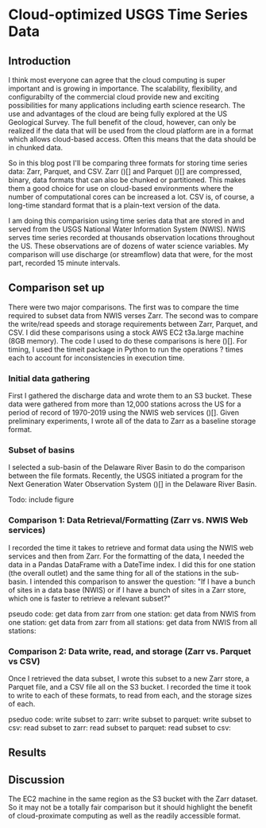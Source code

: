# Cloud-optimized USGS Time Series Data

## Introduction
I think most everyone can agree that the cloud computing is super important and is growing in importance. The scalability, flexibility, and configurabilty of the commercial cloud provide new and exciting possibilities for many applications including earth science research. The use and advantages of the cloud are being fully explored at the US Geological Survey. The full benefit of the cloud, however, can only be realized if the data that will be used from the cloud platform are in a format which allows cloud-based access. Often this means that the data should be in chunked data.

So in this blog post I'll be comparing three formats for storing time series data: Zarr, Parquet, and CSV. Zarr ()[] and Parquet ()[] are compressed, binary, data formats that can also be chunked or partitioned. This makes them a good choice for use on cloud-based environments where the number of computational cores can be increased a lot. CSV is, of course, a long-time standard format that is a plain-text version of the data.

I am doing this comparision using time series data that are stored in and served from the USGS National Water Information System (NWIS). NWIS serves time series recorded at thousands observation locations throughout the US. These observations are of dozens of water science variables. My comparison will use discharge (or streamflow) data that were, for the most part, recorded 15 minute intervals.

## Comparison set up
There were two major comparisons. The first was to compare the time required to subset data from NWIS verses Zarr. The second was to compare the write/read speeds and storage requirements between Zarr, Parquet, and CSV. I did these comparisons using a stock AWS EC2 t3a.large machine (8GB memory). The code I used to do these comparisons is here ()[]. For timing, I used the timeit package in Python to run the operations ? times each to account for inconsistencies in execution time.

### Initial data gathering
First I gathered the discharge data and wrote them to an S3 bucket. These data were gathered from more than 12,000 stations across the US for a period of record of 1970-2019 using the NWIS web services ()[]. Given preliminary experiments, I wrote all of the data to Zarr as a baseline storage format.


### Subset of basins
I selected a sub-basin of the Delaware River Basin to do the comparison between the file formats. Recently, the USGS initiated a program for the Next Generation Water Observation System ()[] in the Delaware River Basin. 

Todo: include figure

### Comparison 1: Data Retrieval/Formatting (Zarr vs. NWIS Web services)
I recorded the time it takes to retrieve and format data using the NWIS web services and then from Zarr. For the formatting of the data, I needed the data in a Pandas DataFrame with a DateTime index. I did this for one station (the overall outlet) and the same thing for all of the stations in the sub-basin. I intended this comparison to answer the question: "If I have a bunch of sites in a data base (NWIS) or if I have a bunch of sites in a Zarr store, which one is faster to retrieve a relevant subset?" 

pseudo code: 
get data from zarr from one station: 
get data from NWIS from one station:
get data from zarr from all stations:
get data from NWIS from all stations:

### Comparison 2: Data write, read, and storage (Zarr vs. Parquet vs CSV)
Once I retrieved the data subset, I wrote this subset to a new Zarr store, a Parquet file, and a CSV file all on the S3 bucket. I recorded the time it took to write to each of these formats, to read from each, and the storage sizes of each. 
 
pseduo code:
write subset to zarr: 
write subset to parquet: 
write subset to csv: 
read subset to zarr: 
read subset to parquet: 
read subset to csv: 

## Results

## Discussion
The EC2 machine in the same region as the S3 bucket with the Zarr dataset. So it may not be a totally fair comparison but it should highlight the benefit of cloud-proximate computing as well as the readily accessible format. 
